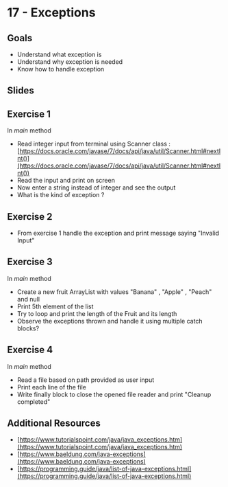 # 17 - Exceptions

<Teacher name="Chak"></Teacher>

## Goals
- Understand what exception is
- Understand why exception is needed
- Know how to handle exception

## Slides
<GoogleSlides src="https://docs.google.com/presentation/d/1ozo-K0SrU9S1h8tYdF58pUhcc_VB4FMyyPgJMDBNPPM/embed?start=false&loop=false&delayms=3000"></GoogleSlides>



## Exercise 1
In _main_ method
- Read integer input from terminal using Scanner class : [https://docs.oracle.com/javase/7/docs/api/java/util/Scanner.html#nextInt()](https://docs.oracle.com/javase/7/docs/api/java/util/Scanner.html#nextInt())
- Read the input and print on screen
- Now enter a string instead of integer and see the output
- What is the kind of exception ?

## Exercise 2
- From exercise 1 handle the exception and print message saying "Invalid Input"

## Exercise 3
In _main_ method
- Create a new fruit ArrayList with values "Banana" , "Apple" , "Peach" and null
- Print 5th element of the list
- Try to loop and print the length of the Fruit and its length
- Observe the exceptions thrown and handle it using multiple catch blocks?

## Exercise 4
In _main_ method
- Read a file based on path provided as user input
- Print each line of the file
- Write finally block to close the opened file reader and print "Cleanup completed"


## Additional Resources
- [https://www.tutorialspoint.com/java/java_exceptions.htm](https://www.tutorialspoint.com/java/java_exceptions.htm)
- [https://www.baeldung.com/java-exceptions](https://www.baeldung.com/java-exceptions)
- [https://programming.guide/java/list-of-java-exceptions.html](https://programming.guide/java/list-of-java-exceptions.html)